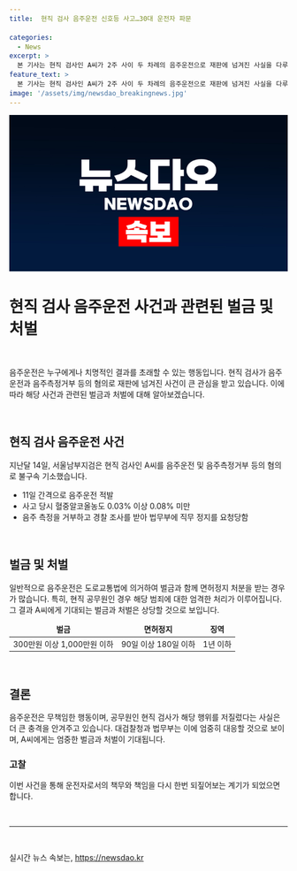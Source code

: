 ```yaml
---
title:  현직 검사 음주운전 신호등 사고…30대 운전자 파문

categories:
  - News
excerpt: >
  본 기사는 현직 검사인 A씨가 2주 사이 두 차례의 음주운전으로 재판에 넘겨진 사실을 다루고 있다. A씨는 서울 양천구에서 사고를 낸 혐의와 영등포구에서 음주운전 단속에 걸렸다가 음주측정을 거부한 혐의로 기소됐다. 대검찰청은 A씨의 직무 정지를 요청했으며, 경찰은 A씨를 불구속 송치했고, 검찰은 두 사건을 병합해 수사 중이다.
feature_text: >
  본 기사는 현직 검사인 A씨가 2주 사이 두 차례의 음주운전으로 재판에 넘겨진 사실을 다루고 있다. A씨는 서울 양천구에서 사고를 낸 혐의와 영등포구에서 음주운전 단속에 걸렸다가 음주측정을 거부한 혐의로 기소됐다. 대검찰청은 A씨의 직무 정지를 요청했으며, 경찰은 A씨를 불구속 송치했고, 검찰은 두 사건을 병합해 수사 중이다.
image: '/assets/img/newsdao_breakingnews.jpg'
---
```


<p><img src="/assets/img/newsdao_breakingnews.jpg" alt="ontimetimes 속보" /></p>

<h1>현직 검사 음주운전 사건과 관련된 벌금 및 처벌</h1>

<p data-ke-size="size16">&nbsp;</p>

<p>음주운전은 누구에게나 치명적인 결과를 초래할 수 있는 행동입니다. 현직 검사가 음주운전과 음주측정거부 등의 혐의로 재판에 넘겨진 사건이 큰 관심을 받고 있습니다. 이에 따라 해당 사건과 관련된 벌금과 처벌에 대해 알아보겠습니다.</p>

<p data-ke-size="size16">&nbsp;</p>

<h2 data-ke-size="size26">현직 검사 음주운전 사건</h2>

<p data-ke-size="size16">지난달 14일, 서울남부지검은 현직 검사인 A씨를 음주운전 및 음주측정거부 등의 혐의로 불구속 기소했습니다.</p>

<ul>
<li>11일 간격으로 음주운전 적발</li>
<li>사고 당시 혈중알코올농도 0.03% 이상 0.08% 미만</li>
<li>음주 측정을 거부하고 경찰 조사를 받아 법무부에 직무 정지를 요청당함</li>
</ul>

<p data-ke-size="size16">&nbsp;</p>

<h2 data-ke-size="size26">벌금 및 처벌</h2>

<p data-ke-size="size16">일반적으로 음주운전은 도로교통법에 의거하여 벌금과 함께 면허정지 처분을 받는 경우가 많습니다. 특히, 현직 공무원인 경우 해당 범죄에 대한 엄격한 처리가 이루어집니다. 그 결과 A씨에게 기대되는 벌금과 처벌은 상당할 것으로 보입니다.</p>

<table>
<thead>
<tr>
<td style="text-align: center; height: 17px;"><b>벌금</b></td>
<td style="text-align: center; height: 17px;"><b>면허정지</b></td>
<td style="text-align: center; height: 17px;"><b>징역</b></td>
</tr>
</thead>
<tbody>
<tr>
<td style="text-align: center; height: 17px;">300만원 이상 1,000만원 이하</td>
<td style="text-align: center; height: 17px;">90일 이상 180일 이하</td>
<td style="text-align: center; height: 17px;">1년 이하</td>
</tr>
</tbody>
</table>

<p data-ke-size="size16">&nbsp;</p>

<h2 data-ke-size="size26">결론</h2>

<p data-ke-size="size16">음주운전은 무책임한 행동이며, 공무원인 현직 검사가 해당 행위를 저질렀다는 사실은 더 큰 충격을 안겨주고 있습니다. 대검찰청과 법무부는 이에 엄중히 대응할 것으로 보이며, A씨에게는 엄중한 벌금과 처벌이 기대됩니다.</p>

<h3>고찰</h3>

<p data-ke-size="size16">이번 사건을 통해 운전자로서의 책무와 책임을 다시 한번 되짚어보는 계기가 되었으면 합니다.</p>

<p data-ke-size="size16">&nbsp;</p>

<hr>

<p data-ke-size="size16">&nbsp;</p>
실시간 뉴스 속보는, <a href="https://newsdao.kr" rel="dofollow">https://newsdao.kr</a>


